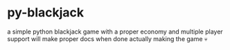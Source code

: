 # py-blackjack
a simple python blackjack game with a proper economy and multiple player support
will make proper docs when done actually making the game :skull:
